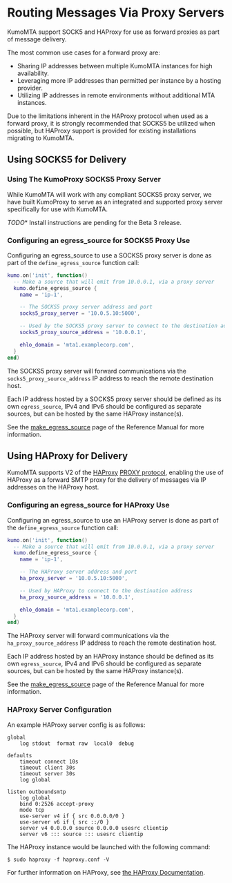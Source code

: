# Routing Messages Via Proxy Servers

KumoMTA support SOCK5 and HAProxy for use as forward proxies as part of message delivery.

The most common use cases for a forward proxy are:

* Sharing IP addresses between multiple KumoMTA instances for high availability.
* Leveraging more IP addresses than permitted per instance by a hosting provider.
* Utilizing IP addresses in remote environments without additional MTA instances.

Due to the limitations inherent in the HAProxy protocol when used as a forward proxy, it is strongly recommended that SOCKS5 be utilized when possible, but HAProxy support is provided for existing installations migrating to KumoMTA.

## Using SOCKS5 for Delivery

### Using The KumoProxy SOCKS5 Proxy Server

While KumoMTA will work with any compliant SOCKS5 proxy server, we have built KumoProxy to serve as an integrated and supported proxy server specifically for use with KumoMTA.

*TODO** Install instructions are pending for the Beta 3 release.

### Configuring an egress_source for SOCKS5 Proxy Use

Configuring an egress_source to use a SOCKS5 proxy server is done as part of the `define_egress_source`
function call:

```lua
kumo.on('init', function()
  -- Make a source that will emit from 10.0.0.1, via a proxy server
  kumo.define_egress_source {
    name = 'ip-1',

    -- The SOCKS5 proxy server address and port
    socks5_proxy_server = '10.0.5.10:5000',

    -- Used by the SOCKS5 proxy server to connect to the destination address
    socks5_proxy_source_address = '10.0.0.1',

    ehlo_domain = 'mta1.examplecorp.com',
  }
end)
```

The SOCKS5 proxy server will forward communications via the
`socks5_proxy_source_address` IP address to reach the remote destination host.

Each IP address hosted by a SOCKS5 proxy server should be defined as its own
`egress_source`, IPv4 and IPv6 should be configured as separate sources, but
can be hosted by the same HAProxy instance(s).

See the [make_egress_source](../../reference/kumo/make_egress_source.md)
page of the Reference Manual for more information.

## Using HAProxy for Delivery

KumoMTA supports V2 of the [HAProxy](https://www.haproxy.org/) [PROXY
protocol](https://www.haproxy.org/download/2.7/doc/proxy-protocol.txt),
enabling the use of HAProxy as a forward SMTP proxy for the delivery of
messages via IP addresses on the HAProxy host.

### Configuring an egress_source for HAProxy Use

Configuring an egress_source to use an HAProxy server is done as part of the `define_egress_source`
function call:

```lua
kumo.on('init', function()
  -- Make a source that will emit from 10.0.0.1, via a proxy server
  kumo.define_egress_source {
    name = 'ip-1',

    -- The HAProxy server address and port
    ha_proxy_server = '10.0.5.10:5000',

    -- Used by HAProxy to connect to the destination address
    ha_proxy_source_address = '10.0.0.1',

    ehlo_domain = 'mta1.examplecorp.com',
  }
end)
```

The HAProxy server will forward communications via the
`ha_proxy_source_address` IP address to reach the remote destination host.

Each IP address hosted by an HAProxy instance should be defined as its own
`egress_source`, IPv4 and IPv6 should be configured as separate sources, but
can be hosted by the same HAProxy instance(s).

See the [make_egress_source](../../reference/kumo/make_egress_source.md)
page of the Reference Manual for more information.

### HAProxy Server Configuration

An example HAProxy server config is as follows:

```
global
    log stdout  format raw  local0  debug

defaults
    timeout connect 10s
    timeout client 30s
    timeout server 30s
    log global

listen outboundsmtp
    log global
    bind 0:2526 accept-proxy
    mode tcp
    use-server v4 if { src 0.0.0.0/0 }
    use-server v6 if { src ::/0 }
    server v4 0.0.0.0 source 0.0.0.0 usesrc clientip
    server v6 ::: source ::: usesrc clientip
```

The HAProxy instance would be launched with the following command:

```console
$ sudo haproxy -f haproxy.conf -V
```

For further information on HAProxy, see [the HAProxy Documentation](http://docs.haproxy.org/dev/intro.html).
